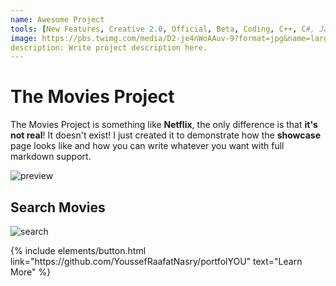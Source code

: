 ```yaml
---
name: Awesome Project
tools: [New Features, Creative 2.0, Official, Beta, Coding, C++, C#, JavaScript, Java, HTML, Ruby]
image: https://pbs.twimg.com/media/D2-je4nWoAAuv-9?format=jpg&name=large
description: Write project description here.
---
```


# The Movies Project

The Movies Project is something like **Netflix**, the only difference is that **it's not real**! It doesn't exist! I just created it to demonstrate how the **showcase** page looks like and how you can write whatever you want with full markdown support.

![preview](https://www.sketchappsources.com/resources/source-image/we-were-soldiers-landing-page-dbruggisser.jpg)

## Search Movies

![search](https://www.sketchappsources.com/resources/source-image/microsoft-windows-10-virtual-keyboard-diogo-sousa.png)

<p class="text-center">
{% include elements/button.html link="https://github.com/YoussefRaafatNasry/portfolYOU" text="Learn More" %}
</p>